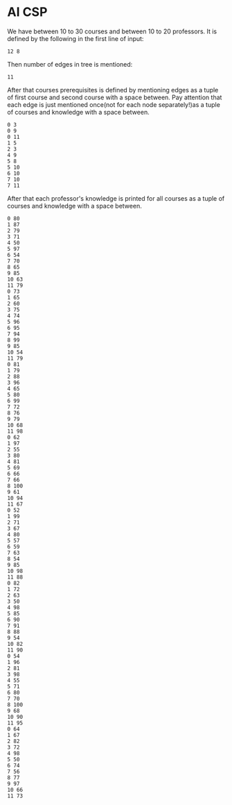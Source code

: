 # AI CSP

We have between 10 to 30 courses and between 10 to 20 professors.
It is defined by the following in the first line of input:

```shell
12 8
```

Then number of edges in tree is mentioned:
```shell
11
```

After that courses prerequisites is defined by mentioning edges 
as a tuple of first course and second course with a space between.
Pay attention that each edge is just mentioned once(not for each node separately!)as a tuple of courses and knowledge with a space between.
```shell
0 3
0 9
0 11
1 5
2 3
4 9
5 8
5 10
6 10
7 10
7 11
```

After that each professor's knowledge is printed for all courses
 as a tuple of courses and knowledge with a space between.
```shell
0 80
1 87
2 79
3 71
4 50
5 97
6 54
7 70
8 65
9 85
10 63
11 79
0 73
1 65
2 60
3 75
4 74
5 96
6 95
7 94
8 99
9 85
10 54
11 79
0 81
1 79
2 88
3 96
4 65
5 80
6 99
7 72
8 76
9 79
10 68
11 98
0 62
1 97
2 55
3 80
4 81
5 69
6 66
7 66
8 100
9 61
10 94
11 67
0 52
1 99
2 71
3 67
4 80
5 57
6 59
7 63
8 54
9 85
10 98
11 88
0 82
1 72
2 63
3 50
4 98
5 85
6 90
7 91
8 88
9 54
10 82
11 90
0 54
1 96
2 81
3 98
4 55
5 71
6 80
7 70
8 100
9 68
10 90
11 95
0 64
1 67
2 82
3 72
4 98
5 50
6 74
7 56
8 77
9 97
10 66
11 73
```

